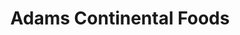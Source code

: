 ---
title: "Adams Continental Foods"
url: /gateshead/adams-continental-foods/
shop: Lebensmittel
---